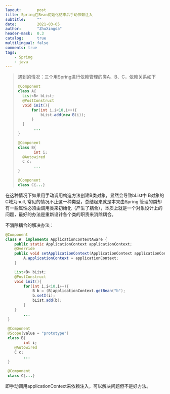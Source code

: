 ```yaml
---
layout:       post
title: Spring在Bean初始化结束后手动依赖注入
subtitle:     ""
date:         2021-03-05
author:       "ZhuXingda"
header-mask:  0.3
catalog:      true
multilingual: false
comments: true
tags:
    - Spring
    - java
---
```

>遇到的情况：三个用Spring进行依赖管理的类A、B、C，依赖关系如下
>```java
>@Component
>class A{
> 	List<B> bList;
> 	@PostConstruct
> 	void init(){
> 		for(int i,i<10,i++){
> 			bList.add(new B(i));
> 		}
> 	}
>        ...
> }
> 
> @Component
> class B{
>        int i;
> 	@Autowired
> 	C c;
>        ...
> }
> 
> @Component
> class C{...}
>```
在这种情况下如果用手动调用构造方法创建B类对象，显然会导致bList中
B对象的C域为null, 常见的情况不止这一种类型，总结起来就是本来由Spring
管理的类却有一些属性必须由调用类来初始化（产生了耦合），本质上就是一个对象设计上的
问题，最好的办法是重新设计各个类的职责来消除耦合。

不消除耦合的解决办法：
```java
@Component
class A  implements ApplicationContextAware {
    public static ApplicationContext applicationContext;
    @Override
    public void setApplicationContext(ApplicationContext applicationContext) throws BeansException {
        A.applicationContext = applicationContext;
    }

 	List<B> bList;
 	@PostConstruct
 	void init(){
 		for(int i,i<10,i++){
            B b = (B)applicationContext.getBean("b");
            b.setI(i);
 			bList.add(b);
 		}
 	}
        ...
 }
 
 @Component
 @Scope(value = "prototype")
 class B{
        int i;
 	@Autowired
 	C c;
        ...
 }
 
 @Component
 class C{...}
```
即手动调用applicationContext来依赖注入，可以解决问题但不是好方法。


